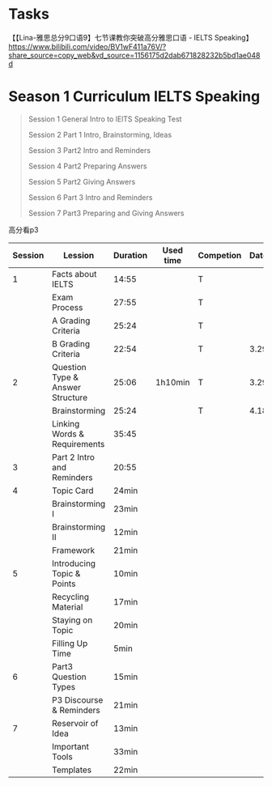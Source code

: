 # Tasks
【【Lina-雅思总分9口语9】七节课教你突破高分雅思口语 - IELTS Speaking】 https://www.bilibili.com/video/BV1wF411a76V/?share_source=copy_web&vd_source=1156175d2dab671828232b5bd1ae048d

# **Season 1 Curriculum IELTS Speaking**

> Session 1 General Intro to lElTS Speaking Test
> 
> Session 2 Part 1 Intro, Brainstorming, ldeas
> 
> Session 3 Part2 Intro and Reminders
> 
> Session 4 Part2 Preparing Answers
> 
> Session 5 Part2 Giving Answers
> 
> Session 6 Part 3 Intro and Reminders
> 
> Session 7 Part3 Preparing and Giving Answers

高分看p3


| Session | Lession                          | Duration | Used time | Competion | Date | Note 
| ------- | -------------------------------- | -------- | --------- | --------- | ---- | ---- |
| 1       | Facts about IELTS                | 14:55    |           | T         |      |      |
|         | Exam Process                     | 27:55    |           | T         |      |      |
|         | A Grading Criteria               | 25:24    |           | T         |      |      |
|         | B Grading Criteria               | 22:54    |           | T         | 3.29 |      |
| 2       | Question Type & Answer Structure | 25:06    | 1h10min   | T         | 3.29 |      |
|         | Brainstorming                    | 25:24    |           | T         | 4.18 |      |
|         | Linking Words & Requirements     | 35:45    |           |           |      |      |
| 3       | Part 2 Intro and Reminders       | 20:55    |           |           |      |      |
| 4       | Topic Card                       | 24min    |           |           |      |      |
|         | Brainstorming I                  | 23min    |           |           |      |      |
|         | Brainstorming II                 | 12min    |           |           |      |      |
|         | Framework                        | 21min    |           |           |      |      |
| 5       | Introducing Topic & Points       | 10min    |           |           |      |      |
|         | Recycling Material               | 17min    |           |           |      |      |
|         | Staying on Topic                 | 20min    |           |           |      |      |
|         | Filling Up Time                  | 5min     |           |           |      |      |
| 6       | Part3 Question Types             | 15min    |           |           |      |      |
|         | P3 Discourse & Reminders         | 21min    |           |           |      |      |
| 7       | Reservoir of Idea                | 13min    |           |           |      |      |
|         | Important Tools                  | 33min    |           |           |      |      |
|         | Templates                        | 22min    |           |           |      |      |



